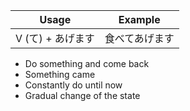 |Usage|Example|
|-|-|
|V (て) + あげます|食べてあげます|

- Do something and come back
- Something came
- Constantly do until now
- Gradual change of the state